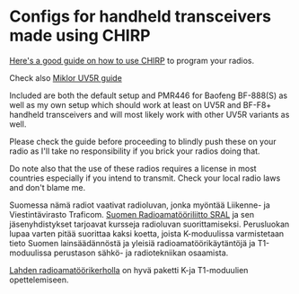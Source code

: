 # Configs for handheld transceivers made using CHIRP

[Here's a good guide on how to use CHIRP](http://www.miklor.com/COM/UV_CHIRP.php) to program your radios.

Check also [Miklor UV5R guide](http://www.miklor.com/uv5r/UV5R-MenuDef.php)

Included are both the default setup and PMR446 for Baofeng BF-888(S) as well as my own setup which should work at least on UV5R and BF-F8+ handheld transceivers and will most likely work with other UV5R variants as well. 

Please check the guide before proceeding to blindly push these on your radio as I'll take no responsibility if you brick your radios doing that.

Do note also that the use of these radios requires a license in most countries especially if you intend to transmit. Check your local radio laws and don't blame me. 

Suomessa nämä radiot vaativat radioluvan, jonka myöntää Liikenne- ja Viestintävirasto Traficom. [Suomen Radioamatööriliitto SRAL](https://sral.info/) ja sen jäsenyhdistykset tarjoavat kursseja radioluvan suorittamiseksi. Perusluokan lupaa varten pitää suorittaa kaksi koetta, joista K-moduulissa varmistetaan tieto Suomen lainsäädännöstä ja yleisiä radioamatöörikäytäntöjä ja T1-moduulissa perustason sähkö- ja radiotekniikan osaamista. 

[Lahden radioamatöörikerholla](http://www.oh3ac.fi/kurssimateriaali.html) on hyvä paketti K-ja T1-moduulien opettelemiseen.